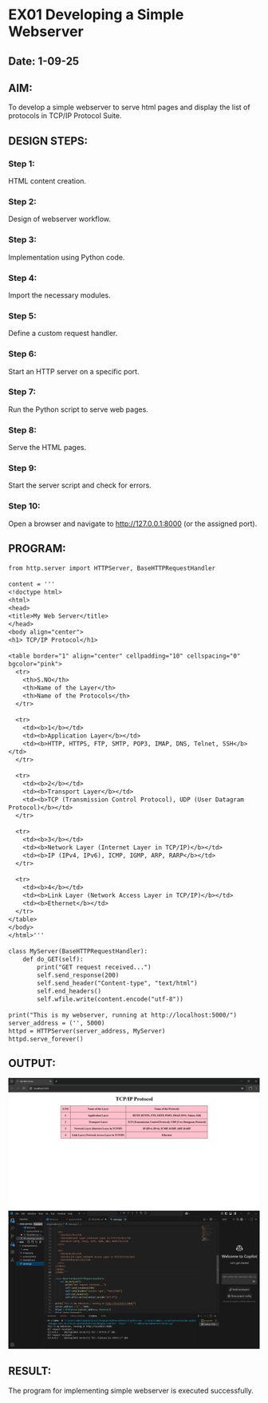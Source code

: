 # EX01 Developing a Simple Webserver
## Date: 1-09-25

## AIM:
To develop a simple webserver to serve html pages and display the list of protocols in TCP/IP Protocol Suite.

## DESIGN STEPS:
### Step 1: 
HTML content creation.

### Step 2:
Design of webserver workflow.

### Step 3:
Implementation using Python code.

### Step 4:
Import the necessary modules.

### Step 5:
Define a custom request handler.

### Step 6:
Start an HTTP server on a specific port.

### Step 7:
Run the Python script to serve web pages.

### Step 8:
Serve the HTML pages.

### Step 9:
Start the server script and check for errors.

### Step 10:
Open a browser and navigate to http://127.0.0.1:8000 (or the assigned port).

## PROGRAM:
```
from http.server import HTTPServer, BaseHTTPRequestHandler

content = '''
<!doctype html>
<html>
<head>
<title>My Web Server</title>
</head>
<body align="center">
<h1> TCP/IP Protocol</h1>

<table border="1" align="center" cellpadding="10" cellspacing="0" bgcolor="pink">
  <tr>
    <th>S.NO</th>
    <th>Name of the Layer</th>
    <th>Name of the Protocols</th>
  </tr>

  <tr>
    <td><b>1</b></td>
    <td><b>Application Layer</b></td>
    <td><b>HTTP, HTTPS, FTP, SMTP, POP3, IMAP, DNS, Telnet, SSH</b></td>
  </tr>

  <tr>
    <td><b>2</b></td>
    <td><b>Transport Layer</b></td>
    <td><b>TCP (Transmission Control Protocol), UDP (User Datagram Protocol)</b></td>
  </tr>

  <tr>
    <td><b>3</b></td>
    <td><b>Network Layer (Internet Layer in TCP/IP)</b></td>
    <td><b>IP (IPv4, IPv6), ICMP, IGMP, ARP, RARP</b></td>
  </tr>

  <tr>
    <td><b>4</b></td>
    <td><b>Link Layer (Network Access Layer in TCP/IP)</b></td>
    <td><b>Ethernet</b></td>
  </tr>
</table>
</body>
</html>'''

class MyServer(BaseHTTPRequestHandler):
    def do_GET(self):
        print("GET request received...")
        self.send_response(200)
        self.send_header("Content-type", "text/html")
        self.end_headers()
        self.wfile.write(content.encode("utf-8"))

print("This is my webserver, running at http://localhost:5000/")
server_address = ('', 5000)
httpd = HTTPServer(server_address, MyServer)
httpd.serve_forever()

```


## OUTPUT:
![alt text](image.png)
![alt text](image-1.png)

## RESULT:
The program for implementing simple webserver is executed successfully.
